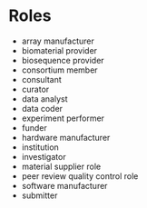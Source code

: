 # Roles
* array manufacturer
* biomaterial provider
* biosequence provider
* consortium member
* consultant
* curator
* data analyst
* data coder
* experiment performer
* funder
* hardware manufacturer
* institution
* investigator
* material supplier role
* peer review quality control role
* software manufacturer
* submitter